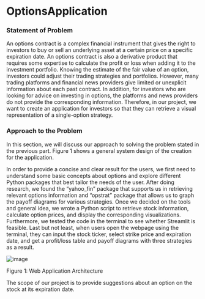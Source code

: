 # OptionsApplication

### Statement of Problem
An options contract is a complex financial instrument that gives the right to investors to buy or sell an underlying asset at a certain price on a specific expiration date. An options contract is also a derivative product that requires some expertise to calculate the profit or loss when adding it to the investment portfolio. Knowing the estimate of the fair value of an option, investors could adjust their trading strategies and portfolios. However, many trading platforms and financial news providers give limited or unexplicit information about each past contract. In addition, for investors who are looking for advice on investing in options, the platforms and news providers do not provide the corresponding information. Therefore, in our project, we want to create an application for investors so that they can retrieve a visual representation of a single-option strategy. 

### Approach to the Problem
In this section, we will discuss our approach to solving the problem stated in the previous part. Figure 1 shows a general system design of the creation for the application.

In order to provide a concise and clear result for the users, we first need to understand some basic concepts about options and explore different Python packages that best tailor the needs of the user. After doing research, we found the “yahoo_fin” package that supports us in retrieving relevant options information and “opstrat” package that allows us to graph the payoff diagrams for various strategies. Once we decided on the tools and general idea, we wrote a Python script to retrieve stock information, calculate option prices, and display the corresponding visualizations. Furthermore, we tested the code in the terminal to see whether Streamlit is feasible. Last but not least, when users open the webpage using the terminal, they can input the stock ticker, select strike price and expiration date, and get a profit/loss table and payoff diagrams with three strategies as a result. 

![image](https://github.com/user-attachments/assets/240491c5-8b62-46d0-96f6-289d78198a2b)

Figure 1: Web Application Architecture

The scope of our project is to provide suggestions about an option on the stock at its expiration date. 
